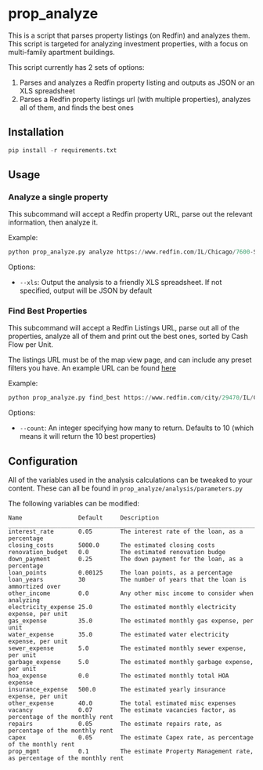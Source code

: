 # prop_analyze
This is a script that parses property listings (on Redfin) and analyzes them.  This script is targeted for 
analyzing investment properties, with a focus on multi-family apartment buildings.

This script currently has 2 sets of options:
1. Parses and analyzes a Redfin property listing and outputs as JSON or an XLS spreadsheet
2. Parses a Redfin property listings url (with multiple properties), analyzes all of them, and finds the best ones

## Installation
```python
pip install -r requirements.txt
```
## Usage
### Analyze a single property
This subcommand will accept a Redfin property URL, parse out the relevant information, then analyze it.

Example:
```python
python prop_analyze.py analyze https://www.redfin.com/IL/Chicago/7600-S-Green-St-60620/home/13913979
```
Options:
- `--xls`: Output the analysis to a friendly XLS spreadsheet.  If not specified, output will be JSON by default

### Find Best Properties
This subcommand will accept a Redfin Listings URL, parse out all of the properties, analyze all of them 
and print out the best ones, sorted by Cash Flow per Unit.

The listings URL must be of the map view page, and can include any preset filters you have. An example URL can be 
found [here](https://www.redfin.com/city/29470/IL/Chicago/filter/property-type=multifamily,min-beds=6,viewport=42.02460124307162:41.642287205421944:-87.52216567894638:-87.9420716694246)

Example:
```python
python prop_analyze.py find_best https://www.redfin.com/city/29470/IL/Chicago/filter/property-type=multifamily,min-beds=6,viewport=42.02460124307162:41.642287205421944:-87.52216567894638:-87.9420716694246
```
Options:
- `--count`: An integer specifying how many to return.  Defaults to 10 (which means it will return the 10 best properties)

## Configuration
All of the variables used in the analysis calculations can be tweaked to your content.  These can all be found in
 `prop_analyze/analysis/parameters.py`
 
The following variables can be modified:
```
Name                Default     Description
______________________________________________________________________________________________________
interest_rate       0.05        The interest rate of the loan, as a percentage
closing_costs       5000.0      The estimated closing costs
renovation_budget   0.0         The estimated renovation budge
down_payment        0.25        The down payment for the loan, as a percentage
loan_points         0.00125     The loan points, as a percentage
loan_years          30          The number of years that the loan is ammortized over
other_income        0.0         Any other misc income to consider when analyzing
electricity_expense 25.0        The estimated monthly electricity expense, per unit
gas_expense         35.0        The estimated monthly gas expense, per unit
water_expense       35.0        The estimated water electricity expense, per unit
sewer_expense       5.0         The estimated monthly sewer expense, per unit
garbage_expense     5.0         The estimated monthly garbage expense, per unit
hoa_expense         0.0         The estimated monthly total HOA expense
insurance_expense   500.0       The estimated yearly insurance expense, per unit
other_expense       40.0        The total estimated misc expenses
vacancy             0.07        The estimate vacancies factor, as percentage of the monthly rent
repairs             0.05        The estimate repairs rate, as percentage of the monthly rent
capex               0.05        The estimate Capex rate, as percentage of the monthly rent
prop_mgmt           0.1         The estimate Property Management rate, as percentage of the monthly rent

```
